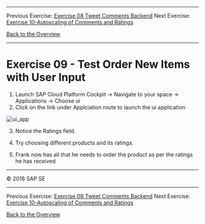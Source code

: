 - - - -
Previous Exercise: [Exercise 08 Tweet Comments Backend](../Exercise-08-Tweet-Comments-Backend) Next Exercise: [Exercise 10-Autoscaling of Comments and Ratings](../Exercise-10-Autoscaling-of-Comments-and-Ratings)

[Back to the Overview](../README.md)
- - - -

# Exercise 09 - Test Order New Items with User Input

1. Launch SAP Cloud Platform Cockpit -> Navigate to your space -> Applications -> Choose ui
2. Click on the link under Applciation route to launch the ui application

![ui_app](images/ui_testing.jpg)

3. Notice the Ratings field.

4. Try choosing different products and its ratings.
5. Frank now has all that he needs to order the product as per the ratings he has received



- - - -
© 2018 SAP SE
- - - -

Previous Exercise: [Exercise 08 Tweet Comments Backend](../Exercise-08-Tweet-Comments-Backend) Next Exercise: [Exercise 10-Autoscaling of Comments and Ratings](../Exercise-10-Autoscaling-of-Comments-and-Ratings)

[Back to the Overview](../README.md)
